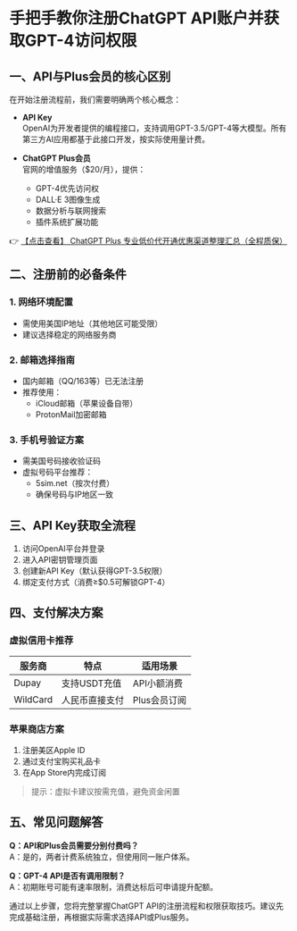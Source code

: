 # 手把手教你注册ChatGPT API账户并获取GPT-4访问权限

## 一、API与Plus会员的核心区别

在开始注册流程前，我们需要明确两个核心概念：

- **API Key**  
  OpenAI为开发者提供的编程接口，支持调用GPT-3.5/GPT-4等大模型。所有第三方AI应用都基于此接口开发，按实际使用量计费。

- **ChatGPT Plus会员**  
  官网的增值服务（$20/月），提供：
  - GPT-4优先访问权
  - DALL·E 3图像生成
  - 数据分析与联网搜索
  - 插件系统扩展功能

👉 [【点击查看】 ChatGPT Plus 专业低价代开通优惠渠道整理汇总（全程质保）](https://bit.ly/DaiKai)

## 二、注册前的必备条件

### 1. 网络环境配置
- 需使用美国IP地址（其他地区可能受限）
- 建议选择稳定的网络服务商

### 2. 邮箱选择指南
- 国内邮箱（QQ/163等）已无法注册
- 推荐使用：
  - iCloud邮箱（苹果设备自带）
  - ProtonMail加密邮箱

### 3. 手机号验证方案
- 需美国号码接收验证码
- 虚拟号码平台推荐：
  - 5sim.net（按次付费）
  - 确保号码与IP地区一致

## 三、API Key获取全流程

1. 访问OpenAI平台并登录
2. 进入API密钥管理页面
3. 创建新API Key（默认获得GPT-3.5权限）
4. 绑定支付方式（消费≥$0.5可解锁GPT-4）

## 四、支付解决方案

### 虚拟信用卡推荐
| 服务商 | 特点 | 适用场景 |
|--------|------|----------|
| Dupay | 支持USDT充值 | API小额消费 |
| WildCard | 人民币直接支付 | Plus会员订阅 |

### 苹果商店方案
1. 注册美区Apple ID
2. 通过支付宝购买礼品卡
3. 在App Store内完成订阅

> 提示：虚拟卡建议按需充值，避免资金闲置

## 五、常见问题解答

**Q：API和Plus会员需要分别付费吗？**  
A：是的，两者计费系统独立，但使用同一账户体系。

**Q：GPT-4 API是否有调用限制？**  
A：初期账号可能有速率限制，消费达标后可申请提升配额。

通过以上步骤，您将完整掌握ChatGPT API的注册流程和权限获取技巧。建议先完成基础注册，再根据实际需求选择API或Plus服务。